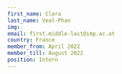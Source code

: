 ```yaml
---
first_name: Clara  
last_name: Veal-Phan
img: 
email: first.middle-last@imp.ac.at
country: France
member_from: April 2022
member_till: August 2022
position: Intern
---
```

